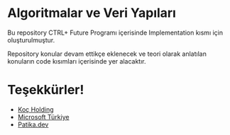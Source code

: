 # Algoritmalar ve Veri Yapıları

Bu repository CTRL+ Future Programı içerisinde Implementation kısmı için oluşturulmuştur.

Repository konular devam ettikçe eklenecek ve teori olarak anlatılan konuların code kısımları içerisinde yer alacaktır.

# Teşekkürler!

- [Koç Holding](https://www.koc.com.tr/)
- [Microsoft Türkiye](https://twitter.com/microsofttr?lang=en)
- [Patika.dev](https://www.patika.dev/)